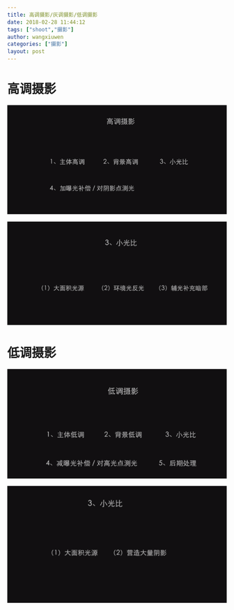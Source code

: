 ```yaml
---
title: 高调摄影/灰调摄影/低调摄影
date: 2018-02-28 11:44:12
tags: ["shoot","摄影"]
author: wangxiuwen
categories: ["摄影"]
layout: post
---
```


# 高调摄影

![image.png](/images/7ed5508b462cca59a27adaa8da918784.png)

![image.png](/images/a61ceffbf0a448a88d0a8ceb1853f702.png)


# 低调摄影

![image.png](/images/5cdb4ebef75ce66bd0f1281c1b96bb03.png)

![image.png](/images/d405bc7a4fda9bb09de5e939c1a43b31.png)
